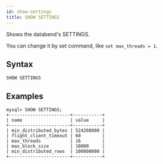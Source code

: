 ```yaml
---
id: show-settings
title: SHOW SETTINGS
---
```


Shows the databend's SETTINGS.

You can change it by set command, like `set max_threads = 1`.

## Syntax

```
SHOW SETTINGS
```

## Examples

```
mysql> SHOW SETTINGS;
+-----------------------+-----------+
| name                  | value     |
+-----------------------+-----------+
| min_distributed_bytes | 524288000 |
| flight_client_timeout | 60        |
| max_threads           | 16        |
| max_block_size        | 10000     |
| min_distributed_rows  | 100000000 |
+-----------------------+-----------+
```
